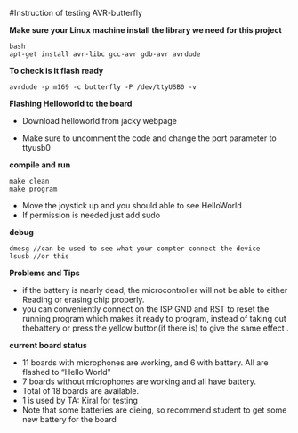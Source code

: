 #Instruction of testing AVR-butterfly

**Make sure your Linux machine install the library we need for this project**

	bash
	apt-get install avr-libc gcc-avr gdb-avr avrdude


**To check is it flash ready**

	avrdude -p m169 -c butterfly -P /dev/ttyUSB0 -v
	

**Flashing Helloworld to the board**

* Download helloworld from jacky webpage

* Make sure to uncomment the code and change the port parameter to ttyusb0

**compile and run**


	make clean
	make program


* Move the joystick up and you should able to see HelloWorld
* If permission is needed just add sudo

**debug**

	dmesg //can be used to see what your compter connect the device
	lsusb //or this 

**Problems and Tips**
 * if the battery is nearly dead, the microcontroller will not be able to either Reading or erasing chip properly.
 * you can conveniently connect on the ISP GND and RST to reset the running program which makes it ready to program, instead of taking out thebattery or press the yellow button(if there is) to give the same effect .

**current board status**
 * 11 boards with microphones are working, and 6 with battery. All are flashed to “Hello World”
 * 7 boards without microphones are working and all have battery.
 * Total of 18 boards are available.
 * 1 is used by TA: Kiral for testing 
 * Note that some batteries are dieing, so recommend student to get some new battery for the board

